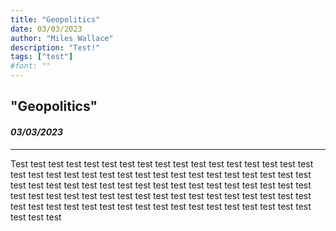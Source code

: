 ```yaml
---
title: "Geopolitics"
date: 03/03/2023
author: "Miles Wallace"
description: "Test!"
tags: ["test"]
#font: ""
---
```

## "Geopolitics"
#### _03/03/2023_  
____
Test test test test  test  test  test  test  test  test  test  test  test  test  test  test  test  test  test  test  test  test  test  test  test  test  test  test  test  test  test  test  test  test  test  test  test  test  test  test  test  test  test  test  test  test  test  test  test  test  test  test  test  test  test  test  test  test  test  test  test  test  test  test  test  test  test  test  test  test  test  test  test  test  test  test  test  test  test  test  test  test  test  test  test  test  test  test 